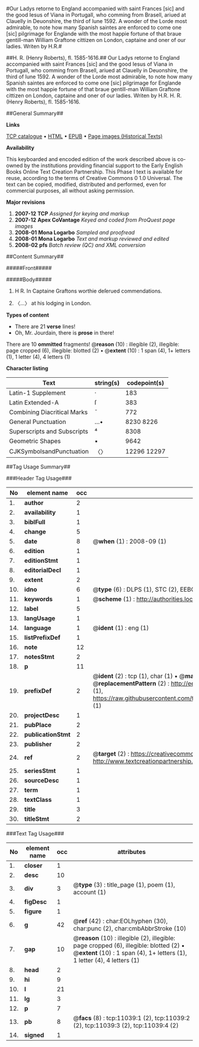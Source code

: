 #Our Ladys retorne to England accompanied with saint Frances [sic] and the good Iesus of Viana in Portugall, who comming from Brasell, ariued at Clauelly in Deuonshire, the third of Iune 1592. A wonder of the Lorde most admirable, to note how many Spanish saintes are enforced to come one [sic] pilgrimage for Englande with the most happie fortune of that braue gentill-man William Graftone cittizen on London, captaine and oner of our ladies. Writen by H.R.#

##H. R. (Henry Roberts), fl. 1585-1616.##
Our Ladys retorne to England accompanied with saint Frances [sic] and the good Iesus of Viana in Portugall, who comming from Brasell, ariued at Clauelly in Deuonshire, the third of Iune 1592. A wonder of the Lorde most admirable, to note how many Spanish saintes are enforced to come one [sic] pilgrimage for Englande with the most happie fortune of that braue gentill-man William Graftone cittizen on London, captaine and oner of our ladies. Writen by H.R.
H. R. (Henry Roberts), fl. 1585-1616.

##General Summary##

**Links**

[TCP catalogue](http://www.ota.ox.ac.uk/tcp/)  • 
[HTML](http://tei.it.ox.ac.uk/tcp/Texts-HTML/free/A68/A68661.html)  • 
[EPUB](http://tei.it.ox.ac.uk/tcp/Texts-EPUB/free/A68/A68661.epub) • 
[Page images (Historical Texts)](https://data.historicaltexts.jisc.ac.uk/view?pubId=eebo-99846095e&pageId=eebo-99846095e-11039-1)

**Availability**

This keyboarded and encoded edition of the
	       work described above is co-owned by the institutions
	       providing financial support to the Early English Books
	       Online Text Creation Partnership. This Phase I text is
	       available for reuse, according to the terms of Creative
	       Commons 0 1.0 Universal. The text can be copied,
	       modified, distributed and performed, even for
	       commercial purposes, all without asking permission.

**Major revisions**

1. __2007-12__ __TCP__ *Assigned for keying and markup*
1. __2007-12__ __Apex CoVantage__ *Keyed and coded from ProQuest page images*
1. __2008-01__ __Mona Logarbo__ *Sampled and proofread*
1. __2008-01__ __Mona Logarbo__ *Text and markup reviewed and edited*
1. __2008-02__ __pfs__ *Batch review (QC) and XML conversion*

##Content Summary##

#####Front#####

#####Body#####

1. H R. In Captaine Graftons worthie deſerued commendations.

1. 〈…〉 at his lodging in London.

**Types of content**

  * There are 21 **verse** lines!
  * Oh, Mr. Jourdain, there is **prose** in there!

There are 10 **ommitted** fragments! 
 @__reason__ (10) : illegible (2), illegible: page cropped (6), illegible: blotted (2)  •  @__extent__ (10) : 1 span (4), 1+ letters (1), 1 letter (4), 4 letters (1)

**Character listing**


|Text|string(s)|codepoint(s)|
|---|---|---|
|Latin-1 Supplement|·|183|
|Latin Extended-A|ſ|383|
|Combining             Diacritical Marks|̄|772|
|General Punctuation|…•|8230 8226|
|Superscripts             and Subscripts|⁴|8308|
|Geometric Shapes|▪|9642|
|CJKSymbolsandPunctuation|〈〉|12296 12297|

##Tag Usage Summary##

###Header Tag Usage###

|No|element name|occ|attributes|
|---|---|---|---|
|1.|__author__|2||
|2.|__availability__|1||
|3.|__biblFull__|1||
|4.|__change__|5||
|5.|__date__|8| @__when__ (1) : 2008-09 (1)|
|6.|__edition__|1||
|7.|__editionStmt__|1||
|8.|__editorialDecl__|1||
|9.|__extent__|2||
|10.|__idno__|6| @__type__ (6) : DLPS (1), STC (2), EEBO-CITATION (1), PROQUEST (1), VID (1)|
|11.|__keywords__|1| @__scheme__ (1) : http://authorities.loc.gov/ (1)|
|12.|__label__|5||
|13.|__langUsage__|1||
|14.|__language__|1| @__ident__ (1) : eng (1)|
|15.|__listPrefixDef__|1||
|16.|__note__|12||
|17.|__notesStmt__|2||
|18.|__p__|11||
|19.|__prefixDef__|2| @__ident__ (2) : tcp (1), char (1)  •  @__matchPattern__ (2) : ([0-9\-]+):([0-9IVX]+) (1), (.+) (1)  •  @__replacementPattern__ (2) : http://eebo.chadwyck.com/downloadtiff?vid=$1&page=$2 (1), https://raw.githubusercontent.com/textcreationpartnership/Texts/master/tcpchars.xml#$1 (1)|
|20.|__projectDesc__|1||
|21.|__pubPlace__|2||
|22.|__publicationStmt__|2||
|23.|__publisher__|2||
|24.|__ref__|2| @__target__ (2) : https://creativecommons.org/publicdomain/zero/1.0/ (1), http://www.textcreationpartnership.org/docs/. (1)|
|25.|__seriesStmt__|1||
|26.|__sourceDesc__|1||
|27.|__term__|1||
|28.|__textClass__|1||
|29.|__title__|3||
|30.|__titleStmt__|2||


###Text Tag Usage###

|No|element name|occ|attributes|
|---|---|---|---|
|1.|__closer__|1||
|2.|__desc__|10||
|3.|__div__|3| @__type__ (3) : title_page (1), poem (1), account (1)|
|4.|__figDesc__|1||
|5.|__figure__|1||
|6.|__g__|42| @__ref__ (42) : char:EOLhyphen (30), char:punc (2), char:cmbAbbrStroke (10)|
|7.|__gap__|10| @__reason__ (10) : illegible (2), illegible: page cropped (6), illegible: blotted (2)  •  @__extent__ (10) : 1 span (4), 1+ letters (1), 1 letter (4), 4 letters (1)|
|8.|__head__|2||
|9.|__hi__|9||
|10.|__l__|21||
|11.|__lg__|3||
|12.|__p__|7||
|13.|__pb__|8| @__facs__ (8) : tcp:11039:1 (2), tcp:11039:2 (2), tcp:11039:3 (2), tcp:11039:4 (2)|
|14.|__signed__|1||
